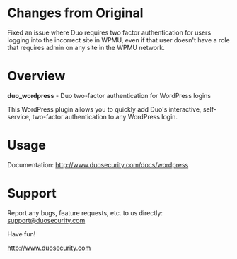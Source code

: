 # Changes from Original
Fixed an issue where Duo requires two factor authentication for users logging into the incorrect site in WPMU, even if that user doesn't have a role that requires admin on any site in the WPMU network.
# Overview

**duo_wordpress** - Duo two-factor authentication for WordPress logins

This WordPress plugin allows you to quickly add Duo's interactive, self-service, two-factor authentication to any WordPress login.

# Usage

Documentation: <http://www.duosecurity.com/docs/wordpress>

# Support

Report any bugs, feature requests, etc. to us directly:
support@duosecurity.com

Have fun!

<http://www.duosecurity.com>
